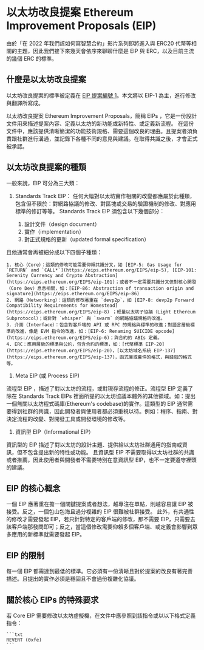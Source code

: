 # 以太坊改良提案 Ethereum Improvement Proposals (EIP)

由於「在 2022 年我們該如何寫智慧合約」影片系列即將進入與 ERC20 代幣等相關的主題，因此我們接下來幾天會依序來聊聊什麼是 EIP 與 ERC，以及目前主流的幾個 ERC 的標準。

## 什麼是以太坊改良提案

以太坊改良提案的標準被定義在 [EIP 提案編號 1](https://eips.ethereum.org/EIPS/eip-1)。本文將以 EIP-1 為主，進行修改與翻譯所寫成。

以太坊改良提案 Ethereum Improvement Proposals，簡稱 EIPs ，它是一份設計文件用來描述提案內容、定義以太坊的新功能或新特性、或定義新流程。
在這份文件中，應該提供清晰簡潔的功能技術規格、需要這個改良的理由。且提案者須負責跟社群進行溝通，並記錄下各種不同的意見與建議。在取得共識之後，才會正式被承認。

## 以太坊改良提案的種類

一般來說，EIP 可分為三大類：

1. Standards Track EIP：
任何大幅對以太坊實作相關的改變都應屬於此種類，包含但不限於：對網路協議的修改、對區塊或交易的驗證機制的修改、對應用標準的修訂等等。
Standards Track EIP 須包含以下幾個部分：

    1. 設計文件（design document）
    2. 實作（implementation）
    3. 對正式規格的更新（updated formal specification）

且他通常會再被細分成以下四個子種類：

    1. 核心（Core）：這類的修改可能需要仰賴共識分叉，如 [EIP-5: Gas Usage for `RETURN` and `CALL*`](https://eips.ethereum.org/EIPS/eip-5), [EIP-101: Serenity Currency and Crypto Abstraction](https://eips.ethereum.org/EIPS/eip-101)；或者不一定需要共識分叉但對核心開發（Core Dev）息息相關，如：[EIP-86: Abstraction of transaction origin and signature](https://eips.ethereum.org/EIPS/eip-86)
    2. 網路（Networking）：這類的修改著重在 `devp2p`，如 [EIP-8: devp2p Forward Compatibility Requirements for Homestead](https://eips.ethereum.org/EIPS/eip-8) ；輕量以太坊子協議（Light Ethereum Subprotocol）；或針對 `whisper` 與 `swarm` 的網路協議規格的改進。
    3. 介面（Interface）：包含對客戶端的 API 或 RPC 的規格與標準的改進；對語言層級標準的改進，像是 EVM 指令的改進，如：[EIP-6: Renaming SUICIDE opcode](https://eips.ethereum.org/EIPS/eip-6)；與合約的 ABIs 定義。
    4. ERC：應用層級的標準與公約，包含合約的標準，如：[代幣標準 EIP-20](https://eips.ethereum.org/EIPS/eip-20)，[以太坊域名系統 EIP-137](https://eips.ethereum.org/EIPS/eip-137)，函式庫或套件的格式，與錢包的格式等。

1. Meta EIP (或 Process EIP)

流程型 EIP ，描述了對以太坊的流程，或對現存流程的修正。流程型 EIP 定義了除在 Standards Track EIPs 裡面所提的以太坊協議本體外的其他領域。如：提出一個無關以太坊程式碼庫(Ethereum's codebase)的實作。這類型的 EIP 通常需要得到社群的共識，因此開發者與使用者都必須重視以待。例如：程序、指南、對決定流程的改變、對開發工具或開發環境的修改等。

1. 資訊型 EIP（Informational EIP）

資訊型的 EIP 描述了對以太坊的設計主題、提供給以太坊社群通用的指南或資訊，但不包含提出新的特性或功能。
且資訊型 EIP 不需要取得以太坊社群的共識或者推薦，因此使用者與開發者不需要特別在意資訊型 EIP，也不一定要遵守裡頭的建議。

## EIP 的核心概念

一個 EIP 應著重在擔一個關鍵提案或者想法，越專注在單點，則越容易讓 EIP 被接受。反之，一個包山包海且過分複雜的 EIP 很難被社群接受。
此外，有共通性的修改才需要發起 EIP，若只針對特定的客戶端的修改，那不需要 EIP，只需要去該客戶端那發問即可；反之，當這個修改需要仰賴多個客戶端、或定義會影響到眾多應用的新標準就需要發起 EIP。

## EIP 的限制

每一個 EIP 都需達到最低的標準。它必須有一份清晰且對於提案的改良有著完善描述。且提出的實作必須是穩固且不會過份複雜化協議。

## 關於核心 EIPs 的特殊要求

若 Core EIP 需要修改以太坊虛擬機，在文件中應參照到該指令或以以下格式定義指令：

    ```txt
    REVERT (0xfe)
    ```
